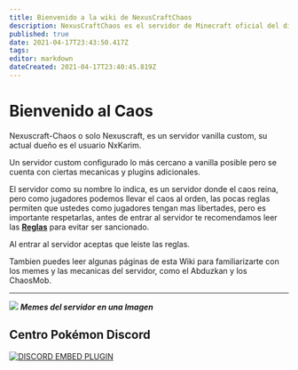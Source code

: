 ```yaml
---
title: Bienvenido a la wiki de NexusCraftChaos
description: NexusCraftChaos es el servidor de Minecraft oficial del discord de Centro Pokémon. ¡Unete al servidor y disfruta jugando con nosotros!
published: true
date: 2021-04-17T23:43:50.417Z
tags: 
editor: markdown
dateCreated: 2021-04-17T23:40:45.819Z
---
```


# Bienvenido al Caos

Nexuscraft-Chaos o solo Nexuscraft, es un servidor vanilla custom, su actual dueño es el usuario NxKarim.

Un servidor custom configurado lo más cercano a vanilla posible pero se cuenta con ciertas mecanicas y plugins adicionales.

El servidor como su nombre lo indica, es un servidor donde el caos reina, pero como jugadores podemos llevar el caos al orden, las pocas reglas permiten que ustedes como jugadores tengan mas libertades, pero es importante respetarlas, antes de entrar al servidor te recomendamos leer las [**Reglas**](./info/reglas) para evitar ser sancionado.

Al entrar al servidor aceptas que leiste las reglas.

Tambien puedes leer algunas páginas de esta Wiki para familiarizarte con los memes y las mecanicas del servidor, como el Abduzkan y los ChaosMob.

<!-- 
- [**Abduzkan (Objeto)**](./abduzkan)
- [**Mob Raids**](./chaosmob)
- [**Reglas**](./reglas)
- [**Staff, Donadores y Streamers**](./staff)
- [**Iniciativa LeaveServer**](./leaveserver)
-->
---
![](https://cdn.discordapp.com/attachments/556529167529803776/592191934903222292/cp.png)
***Memes del servidor en una Imagen***

<!--## ¿Cómo edito en la Wiki?
Editar en esta wiki es fácil, solo debes dale click al ícono que esta en la parte superior derecha de la wiki y registrarte con **Discord** (Ese es el único metodo de registro que esta activo, esto ayuda a evitar bandalismo en la wiki).

Para evitar ser baneado de la wiki debes seguir y estas normas a la hora de editar:
- Aplican las reglas de [Centro Pokémon](https://discord.gg/cpokemon)
- No debes editar las páginas especiales del servidor ([Anuncios](./anuncios), [Reglas](./reglas), [Staff](./staff)).
- No debes alterar fatalmente ninguno de los articulos.
- **ESTA TOTALMENTE PROHIBIDO PONER IMAGENES NSFW EN ESTA WIKI.**-->

## Centro Pokémon Discord
<a href="https://discord.gg/cpokemon">![DISCORD EMBED PLUGIN](https://discordapp.com/api/guilds/118264827201191937/widget.png?style=banner2)</a>